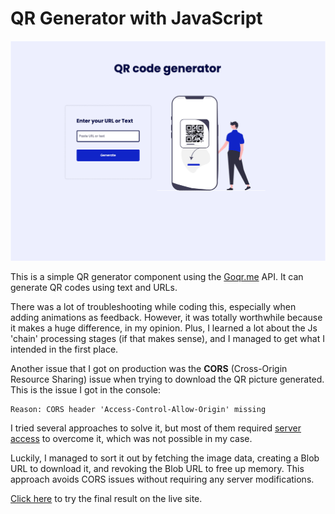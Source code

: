 # QR Generator with JavaScript

![screenshot](/assets/images/screenshot.png "https://gregorim04.github.io/QR-generator/")

This is a simple QR generator component using the [Goqr.me](https://goqr.me/) API. It can generate QR codes using text and URLs.


There was a lot of troubleshooting while coding this, especially when adding animations as feedback. However, it was totally worthwhile because it makes a huge difference, in my opinion. Plus, I learned a lot about the Js 'chain' processing stages (if that makes sense), and I managed to get what I intended in the first place.

Another issue that I got on production was the **CORS** (Cross-Origin Resource Sharing) issue when trying to download the QR picture generated. This is the issue I got in the console:

```
Reason: CORS header 'Access-Control-Allow-Origin' missing
```

I tried several approaches to solve it, but most of them required [server access](https://developer.mozilla.org/en-US/docs/Web/HTTP/CORS/Errors/CORSMissingAllowOrigin?utm_source=devtools&utm_medium=firefox-cors-errors&utm_campaign=default) to overcome it, which was not possible in my case.

Luckily, I managed to sort it out by fetching the image data, creating a Blob URL to download it, and revoking the Blob URL to free up memory. This approach avoids CORS issues without requiring any server modifications.

[Click here](https://gregorim04.github.io/QR-generator/) to try the final result on the live site.